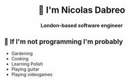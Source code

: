 <h1 align="center">👋 I'm Nicolas Dabreo</h1>
<h3 align="center">London-based software engineer</h3>

## 📅 If I'm not programming I'm probably
- Gardening
- Cooking
- Learning Polish
- Playing guitar
- Playing videogames
